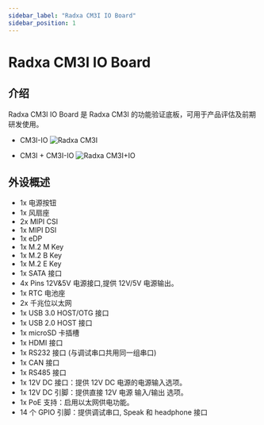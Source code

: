```yaml
---
sidebar_label: "Radxa CM3I IO Board"
sidebar_position: 1
---
```


# Radxa CM3I IO Board

## 介绍

Radxa CM3I IO Board 是 Radxa CM3I 的功能验证底板，可用于产品评估及前期研发使用。

- CM3I-IO
  ![Radxa CM3I](/img/cm3i/cm3i-io-overview.webp)

- CM3I + CM3I-IO
  ![Radxa CM3I+IO](/img/cm3i/cm3i+io.webp)

## 外设概述

- 1x 电源按钮
- 1x 风扇座
- 2x MIPI CSI
- 1x MIPI DSI
- 1x eDP
- 1x M.2 M Key
- 1x M.2 B Key
- 1x M.2 E Key
- 1x SATA 接口
- 4x Pins 12V&5V 电源接口,提供 12V/5V 电源输出。
- 1x RTC 电池座
- 2x 千兆位以太网
- 1x USB 3.0 HOST/OTG 接口
- 1x USB 2.0 HOST 接口
- 1x microSD 卡插槽
- 1x HDMI 接口
- 1x RS232 接口 (与调试串口共用同一组串口)
- 1x CAN 接口
- 1x RS485 接口
- 1x 12V DC 接口：提供 12V DC 电源的电源输入选项。
- 1x 12V DC 引脚：提供直接 12V 电源 输入/输出 选项。
- 1x PoE 支持：启用以太网供电功能。
- 14 个 GPIO 引脚：提供调试串口, Speak 和 headphone 接口
